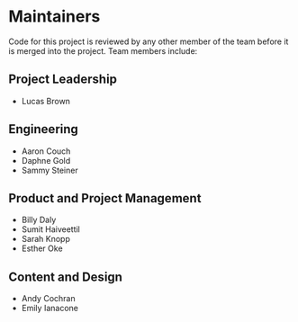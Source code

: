 # Maintainers

Code for this project is reviewed by any other member of the team before it is merged into the project. Team members include:

## Project Leadership

* Lucas Brown

## Engineering

* Aaron Couch
* Daphne Gold
* Sammy Steiner

## Product and Project Management

* Billy Daly
* Sumit Haiveettil
* Sarah Knopp
* Esther Oke

## Content and Design

* Andy Cochran
* Emily Ianacone